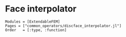 # Face interpolator

```@autodocs
Modules = [ExtendableFEM]
Pages = ["common_operators/discface_interpolator.jl"]
Order   = [:type, :function]
```

